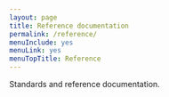 ```yaml
---
layout: page
title: Reference documentation
permalink: /reference/
menuInclude: yes
menuLink: yes
menuTopTitle: Reference
---
```


Standards and reference documentation.
